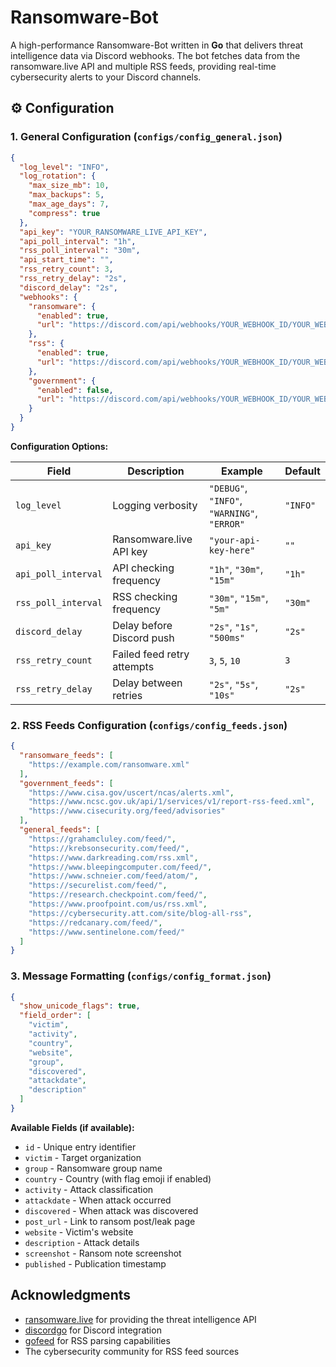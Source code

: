 # Ransomware-Bot

A high-performance Ransomware-Bot written in **Go** that delivers threat intelligence data via Discord webhooks. The bot fetches data from the ransomware.live API and multiple RSS feeds, providing real-time cybersecurity alerts to your Discord channels.

## ⚙️ Configuration

### 1. General Configuration (`configs/config_general.json`)

```json
{
  "log_level": "INFO",
  "log_rotation": {
    "max_size_mb": 10,
    "max_backups": 5,
    "max_age_days": 7,
    "compress": true
  },
  "api_key": "YOUR_RANSOMWARE_LIVE_API_KEY",
  "api_poll_interval": "1h",
  "rss_poll_interval": "30m",
  "api_start_time": "",
  "rss_retry_count": 3,
  "rss_retry_delay": "2s",
  "discord_delay": "2s",
  "webhooks": {
    "ransomware": {
      "enabled": true,
      "url": "https://discord.com/api/webhooks/YOUR_WEBHOOK_ID/YOUR_WEBHOOK_TOKEN"
    },
    "rss": {
      "enabled": true,
      "url": "https://discord.com/api/webhooks/YOUR_WEBHOOK_ID/YOUR_WEBHOOK_TOKEN"
    },
    "government": {
      "enabled": false,
      "url": "https://discord.com/api/webhooks/YOUR_WEBHOOK_ID/YOUR_WEBHOOK_TOKEN"
    }
  }
}
```

**Configuration Options:**

| Field | Description | Example | Default |
|-------|-------------|---------|---------|
| `log_level` | Logging verbosity | `"DEBUG"`, `"INFO"`, `"WARNING"`, `"ERROR"` | `"INFO"` |
| `api_key` | Ransomware.live API key | `"your-api-key-here"` | `""` |
| `api_poll_interval` | API checking frequency | `"1h"`, `"30m"`, `"15m"` | `"1h"` |
| `rss_poll_interval` | RSS checking frequency | `"30m"`, `"15m"`, `"5m"` | `"30m"` |
| `discord_delay` | Delay before Discord push | `"2s"`, `"1s"`, `"500ms"` | `"2s"` |
| `rss_retry_count` | Failed feed retry attempts | `3`, `5`, `10` | `3` |
| `rss_retry_delay` | Delay between retries | `"2s"`, `"5s"`, `"10s"` | `"2s"` |

### 2. RSS Feeds Configuration (`configs/config_feeds.json`)

```json
{
  "ransomware_feeds": [
    "https://example.com/ransomware.xml"
  ],
  "government_feeds": [
    "https://www.cisa.gov/uscert/ncas/alerts.xml",
    "https://www.ncsc.gov.uk/api/1/services/v1/report-rss-feed.xml",
    "https://www.cisecurity.org/feed/advisories"
  ],
  "general_feeds": [
    "https://grahamcluley.com/feed/",
    "https://krebsonsecurity.com/feed/",
    "https://www.darkreading.com/rss.xml",
    "https://www.bleepingcomputer.com/feed/",
    "https://www.schneier.com/feed/atom/",
    "https://securelist.com/feed/",
    "https://research.checkpoint.com/feed/",
    "https://www.proofpoint.com/us/rss.xml",
    "https://cybersecurity.att.com/site/blog-all-rss",
    "https://redcanary.com/feed/",
    "https://www.sentinelone.com/feed/"
  ]
}
```

### 3. Message Formatting (`configs/config_format.json`)

```json
{
  "show_unicode_flags": true,
  "field_order": [
    "victim",
    "activity", 
    "country",
    "website",
    "group",
    "discovered",
    "attackdate",
    "description"
  ]
}
```

**Available Fields (if available):**
- `id` - Unique entry identifier
- `victim` - Target organization
- `group` - Ransomware group name
- `country` - Country (with flag emoji if enabled)
- `activity` - Attack classification
- `attackdate` - When attack occurred
- `discovered` - When attack was discovered
- `post_url` - Link to ransom post/leak page
- `website` - Victim's website
- `description` - Attack details
- `screenshot` - Ransom note screenshot
- `published` - Publication timestamp

## Acknowledgments

- [ransomware.live](https://ransomware.live) for providing the threat intelligence API
- [discordgo](https://github.com/bwmarrin/discordgo) for Discord integration
- [gofeed](https://github.com/mmcdole/gofeed) for RSS parsing capabilities
- The cybersecurity community for RSS feed sources